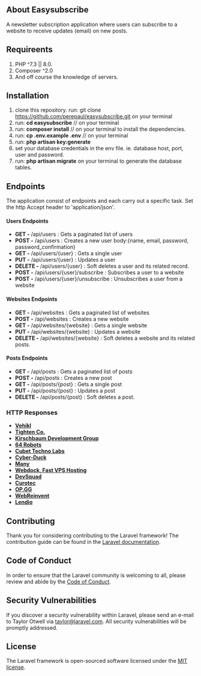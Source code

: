## About Easysubscribe

A newsletter subscription application where users can subscribe to a website to receive updates (email) on new posts.


## Requireents

1. PHP ^7.3 || 8.0.
2. Composer ^2.0
3. And off course the knowledge of servers.

## Installation

1. clone this repository. run: git clone https://github.com/perepaul/easysubscribe.git on your terminal
2. run: **cd easysubscribe** // on your terminal
3. run: **composer install** // on your terminal to install the dependencies.
4. run: **cp .env.example .env** // on your terminal
5. run: **php artisan key:generate**
6. set your database credentials in the env file. ie. database host, port, user and password.
7. run: **php artisan migrate** on your terminal to generate the database tables.

## Endpoints

The application consist of endpoints and each carry out a specific task. Set the http Accept header to 'application/json'.

#### Users Endpoints

- **GET -** /api/users : Gets a paginated list of users
- **POST -** /api/users : Creates a new user
    body:{name, email, password, password_confirmation}
- **GET -** /api/users/{user} : Gets a single user
- **PUT -** /api/users/{user} : Updates a user
- **DELETE -** /api/users/{user} : Soft deletes a user and its related record.
- **POST -** /api/users/{user}/subscribe : Subscribes a user to a website
- **POST -** /api/users/{user}/unsubscribe : Unsubscribes a user from a website

#### Websites Endpoints

- **GET -** /api/websites : Gets a paginated list of websites
- **POST -** /api/websites : Creates a new website
- **GET -** /api/websites/{website} : Gets a single website
- **PUT -** /api/websites/{website} : Updates a website
- **DELETE -** /api/websites/{website} : Soft deletes a website and its related posts.

#### Posts Endpoints

- **GET -** /api/posts : Gets a paginated list of posts
- **POST -** /api/posts : Creates a new post
- **GET -** /api/posts/{post} : Gets a single post
- **PUT -** /api/posts/{post} : Updates a post
- **DELETE -** /api/posts/{post} : Soft deletes a post.


### HTTP Responses

- **[Vehikl](https://vehikl.com/)**
- **[Tighten Co.](https://tighten.co)**
- **[Kirschbaum Development Group](https://kirschbaumdevelopment.com)**
- **[64 Robots](https://64robots.com)**
- **[Cubet Techno Labs](https://cubettech.com)**
- **[Cyber-Duck](https://cyber-duck.co.uk)**
- **[Many](https://www.many.co.uk)**
- **[Webdock, Fast VPS Hosting](https://www.webdock.io/en)**
- **[DevSquad](https://devsquad.com)**
- **[Curotec](https://www.curotec.com/services/technologies/laravel/)**
- **[OP.GG](https://op.gg)**
- **[WebReinvent](https://webreinvent.com/?utm_source=laravel&utm_medium=github&utm_campaign=patreon-sponsors)**
- **[Lendio](https://lendio.com)**

## Contributing

Thank you for considering contributing to the Laravel framework! The contribution guide can be found in the [Laravel documentation](https://laravel.com/docs/contributions).

## Code of Conduct

In order to ensure that the Laravel community is welcoming to all, please review and abide by the [Code of Conduct](https://laravel.com/docs/contributions#code-of-conduct).

## Security Vulnerabilities

If you discover a security vulnerability within Laravel, please send an e-mail to Taylor Otwell via [taylor@laravel.com](mailto:taylor@laravel.com). All security vulnerabilities will be promptly addressed.

## License

The Laravel framework is open-sourced software licensed under the [MIT license](https://opensource.org/licenses/MIT).
